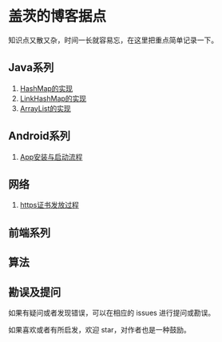 # 盖茨的博客据点
知识点又散又杂，时间一长就容易忘，在这里把重点简单记录一下。


## Java系列
1. [HashMap的实现](https://github.com/SnowMusic/serious-snow/issues/1)
2. [LinkHashMap的实现](https://github.com/SnowMusic/serious-snow/issues/2)
3. [ArrayList的实现](https://github.com/SnowMusic/serious-snow/issues/4)

## Android系列
1. [App安装与启动流程](https://github.com/SnowMusic/serious-snow/issues/3)

## 网络
1. [https证书发放过程](https://github.com/SnowMusic/serious-snow/issues/5)
## 前端系列

## 算法

## 勘误及提问
如果有疑问或者发现错误，可以在相应的 issues 进行提问或勘误。

如果喜欢或者有所启发，欢迎 star，对作者也是一种鼓励。




